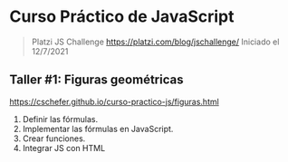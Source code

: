 # Curso Práctico de JavaScript

> Platzi JS Challenge
> <https://platzi.com/blog/jschallenge/>
> Iniciado el 12/7/2021

## Taller #1: Figuras geométricas

<https://cschefer.github.io/curso-practico-js/figuras.html>

1. Definir las fórmulas.
2. Implementar las fórmulas en JavaScript.
3. Crear funciones.
4. Integrar JS con HTML
